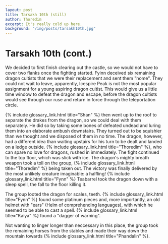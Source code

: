 ```yaml
---
layout: post
title: Tarsakh 10th (still)
author: Thoredim
excerpt: It's really cold up here.
background: "/img/posts/tarsakh10th.jpg"
---
```


# Tarsakh 10th (cont.)

We decided to first finish clearing out the castle, so we would not have to
cover two flanks once the fighting started. Fyinn deceived six remaining dragon
cultists that we were their replacement and sent them "home". They could not
wait to leave, apparently, Icespire Peak is not the most popular assignment for
a young aspiring dragon cultist. This would give us a little time window to
defeat the dragon and escape, before the dragon cultists would see through our
ruse and return in force through the teleportation circle.

{% include glossary_link.html title="Shan" %} then went up to the roof to separate the drakes from the dragon, so we
could deal with them separately. He did so by taking some bones of defeated
undead and luring them into an elaborate ambush downstairs. They turned out to
be squishier than we thought and we disposed of them in no time. The dragon,
however, had a different idea than waiting upstairs for his turn to be dealt
and landed on a ledge outside. {% include glossary_link.html title="Thoredim" %}, who can spare no love for
dragons, rushed in immediately. The fight continued to the top floor, which was
slick with ice. The dragon's mighty breath weapon took a toll on the group,
{% include glossary_link.html title="Thoredim" %} being taken out. The victory was finally delivered by the most
unlikely creature imaginable: a halfling! {% include glossary_link.html title="Fynn" %} Teabarrel took the dragon down
with a sleep spell, the fall to the floor killing it.

The group looted the dragon for scales, teeth. {% include glossary_link.html title="Fynn" %} found some platinum pieces
and, more importantly, an old helmet with "ears" (Helm of comprehending
languages), with which he seemed to be able to cast a spell. {% include glossary_link.html title="Kaiya" %} found a
"dagger of warning".

Not wanting to linger longer than neccessary in this place, the group took the
remaining horses from the stables and made their way down the mountain towards
{% include glossary_link.html title="Phandalin" %}.
